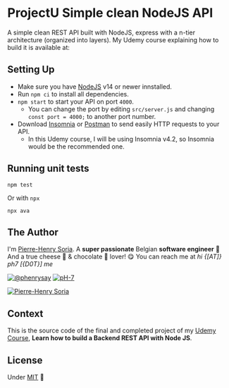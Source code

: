 # ProjectU Simple clean NodeJS API

A simple clean REST API built with NodeJS, express with a n-tier architecture (organized into layers). My Udemy course explaining how to build it is available at:


## Setting Up
* Make sure you have [NodeJS](https://nodejs.org/en/download) v14 or newer innstalled.
* Run `npm ci` to install all dependencies.
* `npm start` to start your API on port `4000`.
  * You can change the port by editing `src/server.js` and changing `const port = 4000;` to another port number.
* Download [Insomnia](https://insomnia.rest/download) or [Postman](https://www.postman.com/downloads/) to send easily HTTP requests to your API.
  * In this Udemy course, I will be using Insomnia v4.2, so Insomnia would be the recommended one.


## Running unit tests

```console
npm test
```

Or with `npx`

```console
npx ava
```


## The Author

I'm [Pierre-Henry Soria](https://ph7.me). A **super passionate** Belgian **software engineer** 🤗 And a true cheese 🧀 & chocolate 🍫 lover! 😋 You can reach me at *hi {[AT]} ph7 [{D0T}] me*

[![@phenrysay](https://img.shields.io/badge/Twitter-1DA1F2?style=for-the-badge&logo=twitter&logoColor=white)](https://twitter.com/phenrysay "Follow Me on Twitter") [![pH-7](https://img.shields.io/badge/GitHub-100000?style=for-the-badge&logo=github&logoColor=white)](https://github.com/pH-7 "Follow Me on GitHub")

[![Pierre-Henry Soria](https://s.gravatar.com/avatar/a210fe61253c43c869d71eaed0e90149?s=200)](https://ph7.me "Pierre-Henry Soria personal website")


## Context

This is the source code of the final and completed project of my [Udemy Course](https://www.udemy.com/user/pierresoria/), **Learn how to build a Backend REST API with Node JS**.


## License

Under [MIT](https://opensource.org/licenses/MIT) 🎉

